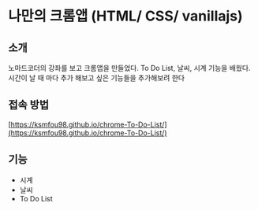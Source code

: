 # 나만의 크롬앱  (HTML/ CSS/ vanillajs)  


## 소개  

노마드코더의 강좌를 보고 크롬앱을 만들었다. To Do List, 날씨, 시계 기능을 배웠다.  
시간이 날 때 마다 추가 해보고 싶은 기능들을 추가해보려 한다

## 접속 방법  

[https://ksmfou98.github.io/chrome-To-Do-List/](https://ksmfou98.github.io/chrome-To-Do-List/)


## 기능

- 시계  
- 날씨
- To Do List

